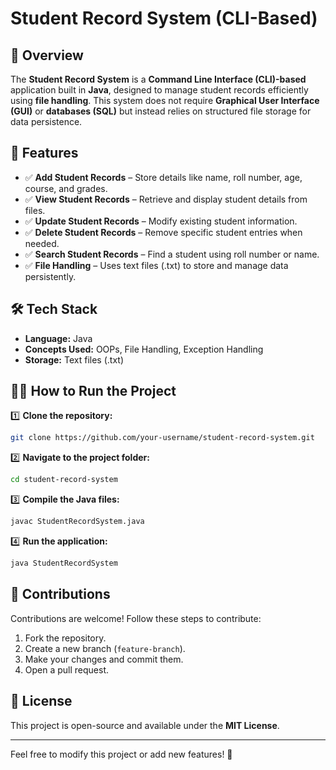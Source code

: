 # Student Record System (CLI-Based)

## 📌 Overview
The **Student Record System** is a **Command Line Interface (CLI)-based** application built in **Java**, designed to manage student records efficiently using **file handling**. This system does not require **Graphical User Interface (GUI)** or **databases (SQL)** but instead relies on structured file storage for data persistence.

## 🚀 Features
- ✅ **Add Student Records** – Store details like name, roll number, age, course, and grades.
- ✅ **View Student Records** – Retrieve and display student details from files.
- ✅ **Update Student Records** – Modify existing student information.
- ✅ **Delete Student Records** – Remove specific student entries when needed.
- ✅ **Search Student Records** – Find a student using roll number or name.
- ✅ **File Handling** – Uses text files (.txt) to store and manage data persistently.

## 🛠 Tech Stack
- **Language:** Java
- **Concepts Used:** OOPs, File Handling, Exception Handling
- **Storage:** Text files (.txt)

## 🏃‍♂️ How to Run the Project
1️⃣ **Clone the repository:**
```bash
git clone https://github.com/your-username/student-record-system.git
```

2️⃣ **Navigate to the project folder:**
```bash
cd student-record-system
```

3️⃣ **Compile the Java files:**
```bash
javac StudentRecordSystem.java
```

4️⃣ **Run the application:**
```bash
java StudentRecordSystem
```

## 🤝 Contributions
Contributions are welcome! Follow these steps to contribute:
1. Fork the repository.
2. Create a new branch (`feature-branch`).
3. Make your changes and commit them.
4. Open a pull request.

## 📜 License
This project is open-source and available under the **MIT License**.

---
Feel free to modify this project or add new features! 🚀
